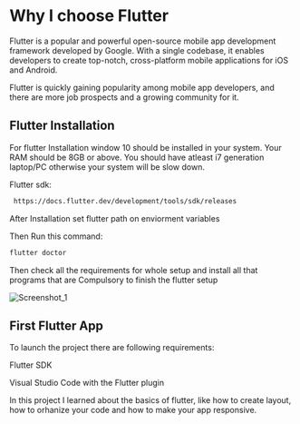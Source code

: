 
# Why I choose Flutter

Flutter is a popular and powerful open-source mobile app development framework developed by Google. With a single codebase, it enables developers to create top-notch, cross-platform mobile applications for iOS and Android.

Flutter is quickly gaining popularity among mobile app developers, and there are more job prospects and a growing community for it.






## Flutter Installation

For flutter Installation window 10 should be installed in your system. Your RAM should be 8GB or above. You should have atleast i7 generation laptop/PC otherwise your system will be slow down.

Flutter sdk:

```bash
 https://docs.flutter.dev/development/tools/sdk/releases
```
After Installation set flutter path on enviorment variables

Then Run this command:
```bash
flutter doctor
```
Then check all the requirements for whole setup and install all that programs that are Compulsory to finish the flutter setup

![Screenshot_1](https://user-images.githubusercontent.com/95737611/228321241-b07b8911-3e6c-432f-8d9d-64575656639d.png)


## First Flutter App

To launch the project there are following requirements:

   Flutter SDK

   Visual Studio Code with the Flutter plugin

In this project I learned about the basics of flutter, like how to create layout, how to orhanize your code and how to make your app responsive.




